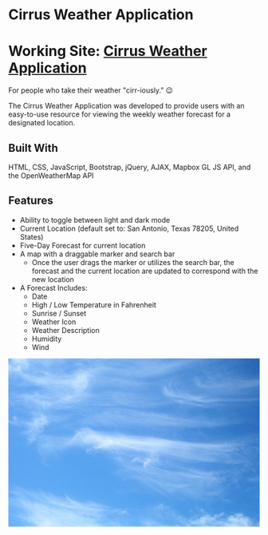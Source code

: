 # Cirrus Weather Application
# Working Site: [Cirrus Weather Application](https://cirrusweatherapp.netlify.app/)

For people who take their weather "cirr-iously." 😉

The Cirrus Weather Application was developed to provide users with an easy-to-use resource for viewing the weekly weather forecast for a designated location.

## Built With
HTML, CSS, JavaScript, Bootstrap, jQuery, AJAX, Mapbox GL JS API, and the OpenWeatherMap API

## Features
* Ability to toggle between light and dark mode
* Current Location (default set to: San Antonio, Texas 78205, United States)
* Five-Day Forecast for current location
* A map with a draggable marker and search bar
  * Once the user drags the marker or utilizes the search bar, the forecast and the current location are updated to correspond with the new location
* A Forecast Includes:
  - Date
  - High / Low Temperature in Fahrenheit 
  - Sunrise / Sunset
  - Weather Icon
  - Weather Description
  - Humidity
  - Wind

<p align="center">
    <img src="img/cirrus-clouds.jpg" alt="Cirrus Clouds">
</p>